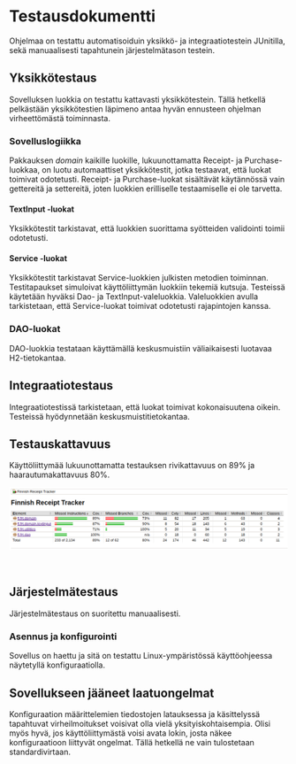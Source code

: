# Testausdokumentti
Ohjelmaa on testattu automatisoiduin yksikkö- ja integraatiotestein JUnitilla, sekä manuaalisesti tapahtunein järjestelmätason testein.

## Yksikkötestaus
Sovelluksen luokkia on testattu kattavasti yksikkötestein. Tällä hetkellä pelkästään yksikkötestien läpimeno antaa hyvän ennusteen ohjelman virheettömästä toiminnasta.

### Sovelluslogiikka
Pakkauksen _domain_ kaikille luokille, lukuunottamatta Receipt- ja Purchase-luokkaa, on luotu automaattiset yksikkötestit, jotka testaavat, että luokat toimivat odotetusti. Receipt- ja Purchase-luokat sisältävät käytännössä vain gettereitä ja settereitä, joten luokkien erilliselle testaamiselle ei ole tarvetta.

#### TextInput -luokat
Yksikkötestit tarkistavat, että luokkien suorittama syötteiden validointi toimii odotetusti.

#### Service -luokat
Yksikkötestit tarkistavat Service-luokkien julkisten metodien toiminnan. Testitapaukset simuloivat käyttöliittymän luokkiin tekemiä kutsuja. Testeissä käytetään hyväksi Dao- ja TextInput-valeluokkia. Valeluokkien avulla tarkistetaan, että Service-luokat toimivat odotetusti rajapintojen kanssa.

### DAO-luokat
DAO-luokkia testataan käyttämällä keskusmuistiin väliaikaisesti luotavaa H2-tietokantaa.

## Integraatiotestaus
Integraatiotestissä tarkistetaan, että luokat toimivat kokonaisuutena oikein. Testeissä hyödynnetään keskusmuistitietokantaa.

## Testauskattavuus
Käyttöliittymää lukuunottamatta testauksen rivikattavuus on 89% ja haarautumakattavuus 80%.

![Diagram](./kuvat/testauskattavuus.png)

<BR>

## Järjestelmätestaus
Järjestelmätestaus on suoritettu manuaalisesti.

### Asennus ja konfigurointi
Sovellus on haettu ja sitä on testattu Linux-ympäristössä käyttöohjeessa näytetyllä konfiguraatiolla.

## Sovellukseen jääneet laatuongelmat
Konfiguraation määrittelemien tiedostojen latauksessa ja käsittelyssä tapahtuvat virheilmoitukset voisivat olla vielä yksityiskohtaisempia. Olisi myös hyvä, jos käyttöliittymästä voisi avata lokin, josta näkee konfiguraatioon liittyvät ongelmat. Tällä hetkellä ne vain tulostetaan standardivirtaan.